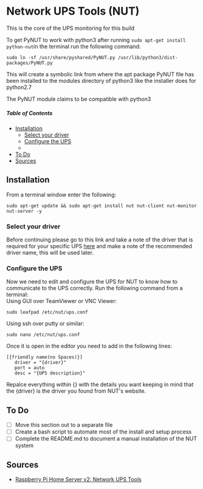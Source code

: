 # Network UPS Tools (NUT)
This is the core of the UPS monitoring for this build

To get PyNUT to work with python3 after running `sudo apt-get install python-nut`in the terminal run the following command:

```
sudo ln -sf /usr/share/pyshared/PyNUT.py /usr/lib/python3/dist-packages/PyNUT.py
```

This will create a symbolic link from where the apt package PyNUT file has been installed to the modules directory of python3 like the installer does for python2.7

The PyNUT module claims to be compatible with python3

##### Table of Contents
* [Installation](#installation)
   * [Select your driver](#select-your-driver)
   * [Configure the UPS](#configure-the-ups)
   * []()
* [To Do](#to-do)
* [Sources](#sources)

## Installation
From a terminal window enter the following:

```
sudo apt-get update && sudo apt-get install nut nut-client nut-monitor nut-server -y
```
### Select your driver
Before continuing please go to this link and take a note of the driver that is required for your specific UPS [here](http://www.networkupstools.org/stable-hcl.html) and make a note of the recommended driver name, this will be used later.

### Configure the UPS
Now we need to edit and configure the UPS for NUT to know how to communicate to the UPS correctly. Run the following command from a terminal:   
Using GUI over TeamViewer or VNC Viewer:

```
sudo leafpad /etc/nut/ups.conf
```
Using ssh over putty or similar:
```
sudo nano /etc/nut/ups.conf
```
Once it is open in the editor you need to add in the following lines:
```
[{friendly name(no Spaces)}]
   driver = "{driver}"
   port = auto
   desc = "{UPS description}"
```
Repalce everything within {} with the details you want keeping in mind that the {driver} is the driver you found from NUT's website.

## To Do
- [ ] Move this section out to a separate file
- [ ] Create a bash script to automate most of the install and setup process
- [ ] Complete the README.md to document a manual installation of the NUT system

## Sources
* [Raspberry Pi Home Server v2: Network UPS Tools](https://melgrubb.com/2016/12/11/rphs-v2-ups/)
